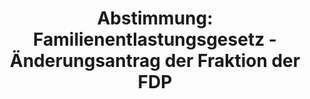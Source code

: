 ---
abstimmung:
  abstimmung: 2
  bundestagssitzung: 143
  legislaturperiode: 19
categories:
- Todo
data:
- title: Abstimmungsergebnis 20200130_2-data.pdf
  url: /res/2021-btw/abstimmungsergebnisse/20200130_2-data.pdf
- title: Abstimmungsergebnis 20200130_2_xls-data.xlsx
  url: /res/2021-btw/abstimmungsergebnisse/20200130_2_xls-data.xlsx
- title: Abstimmungsergebnis 20200130_2_xls-data.csv
  url: /res/2021-btw/abstimmungsergebnisse/csv/20200130_2_xls-data.csv
ergebnis:
  afd:
    enthaltung: 3
    gesamt: 89
    ja: 0
    nein: 73
    nichtabgegeben: 13
    ungueltig: 0
  bü90/gr:
    enthaltung: 60
    gesamt: 67
    ja: 0
    nein: 0
    nichtabgegeben: 7
    ungueltig: 0
  cdu/csu:
    enthaltung: 1
    gesamt: 246
    ja: 0
    nein: 220
    nichtabgegeben: 25
    ungueltig: 0
  die linke.:
    enthaltung: 57
    gesamt: 69
    ja: 0
    nein: 0
    nichtabgegeben: 12
    ungueltig: 0
  fdp:
    enthaltung: 0
    gesamt: 80
    ja: 78
    nein: 0
    nichtabgegeben: 2
    ungueltig: 0
  file: 20200130_2_xls-data.xlsx
  fraktionslos:
    enthaltung: 4
    gesamt: 6
    ja: 0
    nein: 1
    nichtabgegeben: 1
    ungueltig: 0
  spd:
    enthaltung: 0
    gesamt: 152
    ja: 0
    nein: 137
    nichtabgegeben: 15
    ungueltig: 0
layout: abstimmung
links:
- title: Link zu bundestag.de
  url: https://www.bundestag.de/parlament/plenum/abstimmung/abstimmung?id=552
preview: 'Deutscher Bundestag


  143. Sitzung des Deutschen Bundestages

  am Donnerstag, 30. Januar 2020


  Endgültiges Ergebnis der Namentlichen Abstimmung Nr. 2


  Antrag der Abgeordneten Grigorios Aggelidis, Katja Suding, Nicole Bauer, Renata
  Alt,

  Christine Aschenberg-Dugnus, Jens Beeck, weiterer Abgeordneter und der Fraktion
  der FDP

  Engagement- und Ehrenamts-Check

  Drs. 19/16654'
tags:
- Todo
title: 'Abstimmung: Familienentlastungsgesetz - Änderungsantrag der Fraktion der FDP'
---